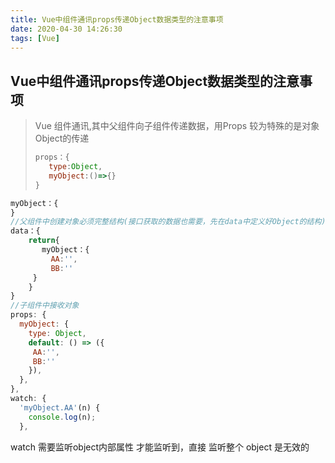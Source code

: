 ```yaml
---
title: Vue中组件通讯props传递Object数据类型的注意事项
date: 2020-04-30 14:26:30
tags: [Vue]
---
```


## Vue中组件通讯props传递Object数据类型的注意事项

>Vue 组件通讯,其中父组件向子组件传递数据，用Props
>较为特殊的是对象Object的传递
>
>```js
>props：{
>    type:Object,
>    myObject:()=>{}
>}
>```
>

```js
myObject：{
}
//父组件中创建对象必须完整结构(接口获取的数据也需要，先在data中定义好Object的结构)
data：{
    return{
       myObject：{
         AA:'',
         BB:''
     }
    }
}
//子组件中接收对象
props: {
  myObject: {
    type: Object,
    default: () => ({
     AA:'',
     BB:''
    }),
  },
},
watch: {
  'myObject.AA'(n) {
    console.log(n);
  },
```

watch 需要监听object内部属性 才能监听到，直接 监听整个 object 是无效的